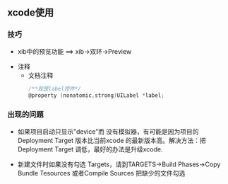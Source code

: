 ## xcode使用

### 技巧
- xib中的预览功能 ==> xib->双环->Preview

* 注释
  * 文档注释
    ```c
    /**我是label控件*/
    @property (nonatomic,strong)UILabel *label;
    ```

### 出现的问题

* 如果项目启动只显示”device”而 没有模拟器，有可能是因为项目的Deployment Target 版本比当前xcode 的最新版本高。解决方法：把Deployment Target 调低，最好的办法是升级xcode.


* 新建文件时如果没有勾选 Targets，请到TARGETS->Build Phases->Copy Bundle Tesources 或者Compile Sources 把缺少的文件勾选



